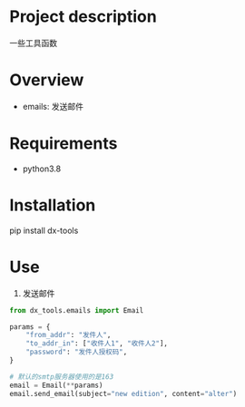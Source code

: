 # Project description
一些工具函数

# Overview
- emails: 发送邮件


# Requirements
- python3.8

# Installation
pip install dx-tools

# Use
1. 发送邮件 
```python
from dx_tools.emails import Email

params = {
    "from_addr": "发件人",
    "to_addr_in": ["收件人1", "收件人2"],
    "password": "发件人授权码",
}

# 默认的smtp服务器使用的是163
email = Email(**params)
email.send_email(subject="new edition", content="alter")

```
